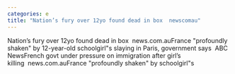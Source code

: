 ```yaml
---
categories: e
title: "Nation’s fury over 12yo found dead in box  newscomau"
---
```

Nation’s fury over 12yo found dead in box&nbsp;&nbsp;news.com.auFrance "profoundly shaken" by 12-year-old schoolgirl"s slaying in Paris, government says&nbsp;&nbsp;ABC NewsFrench govt under pressure on immigration after girl’s killing&nbsp;&nbsp;news.com.auFrance "profoundly shaken" by schoolgirl"s 